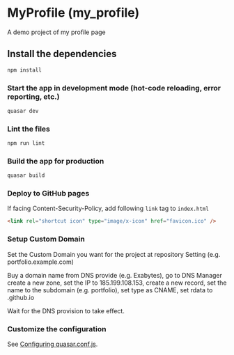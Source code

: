 # MyProfile (my_profile)

A demo project of my profile page

## Install the dependencies

```bash
npm install
```

### Start the app in development mode (hot-code reloading, error reporting, etc.)

```bash
quasar dev
```

### Lint the files

```bash
npm run lint
```

### Build the app for production

```bash
quasar build
```

### Deploy to GitHub pages

If facing Content-Security-Policy, add following `link` tag to `index.html`

```html
<link rel="shortcut icon" type="image/x-icon" href="favicon.ico" />
```

### Setup Custom Domain

Set the Custom Domain you want for the project at repository Setting (e.g. portfolio.example.com)

Buy a domain name from DNS provide (e.g. Exabytes), go to DNS Manager create a new zone, set the IP to 185.199.108.153,
create a new record, set the name to the subdomain (e.g. portfolio), set type as CNAME, set rdata to <username>.github.io

Wait for the DNS provision to take effect.

### Customize the configuration

See [Configuring quasar.conf.js](https://quasar.dev/quasar-cli/quasar-conf-js).
